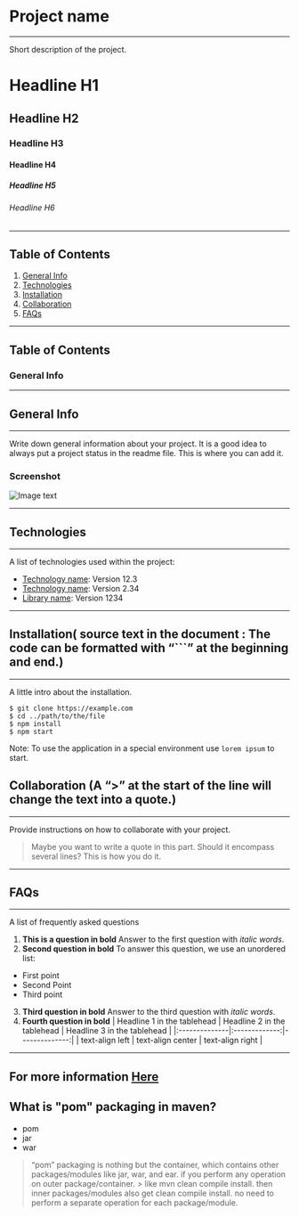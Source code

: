 # Project name
***
Short description of the project.
# Headline H1
## Headline H2
### Headline H3
#### Headline H4 
##### Headline H5
###### Headline H6

***

## Table of Contents
1. [General Info](#general-info)
2. [Technologies](#technologies)
3. [Installation](#installation)
4. [Collaboration](#collaboration)
5. [FAQs](#faqs)


***
## Table of Contents
<a name="general-info"></a>
### General Info

***
## General Info
***
Write down general information about your project. It is a good idea to always put a project status in the readme file. This is where you can add it. 
### Screenshot
![Image text](/path/to/the/screenshot.png)

***
## Technologies
***
A list of technologies used within the project:
* [Technology name](https://example.com): Version 12.3 
* [Technology name](https://example.com): Version 2.34
* [Library name](https://example.com): Version 1234

***
## Installation( source text in the document : The code can be formatted with “```” at the beginning and end.)
***
A little intro about the installation. 
```
$ git clone https://example.com
$ cd ../path/to/the/file
$ npm install
$ npm start
```
Note: To use the application in a special environment use ```lorem ipsum``` to start.

## Collaboration (A “>” at the start of the line will change the text into a quote.)
***
Provide instructions on how to collaborate with your project.
> Maybe you want to write a quote in this part. 
> Should it encompass several lines?
> This is how you do it.

***
## FAQs
***
A list of frequently asked questions
1. **This is a question in bold**
Answer to the first question with _italic words_. 
2. __Second question in bold__ 
To answer this question, we use an unordered list:
* First point
* Second Point
* Third point
3. **Third question in bold**
Answer to the third question with *italic words*.
4. **Fourth question in bold**
| Headline 1 in the tablehead | Headline 2 in the tablehead | Headline 3 in the tablehead |
|:--------------|:-------------:|--------------:|
| text-align left | text-align center | text-align right |

***
## For more information [Here](https://www.ionos.com/digitalguide/websites/web-development/readme-file/)  

## What is "pom" packaging in maven?
* <packaging>pom</packaging>
* <packaging>jar</packaging>
* <packaging>war</packaging>
> “pom” packaging is nothing but the container, which contains other packages/modules like jar, war, and ear. if you perform any operation on outer package/container.  > like mvn clean compile install. then inner packages/modules also get clean compile install. no need to perform a separate operation for each package/module.